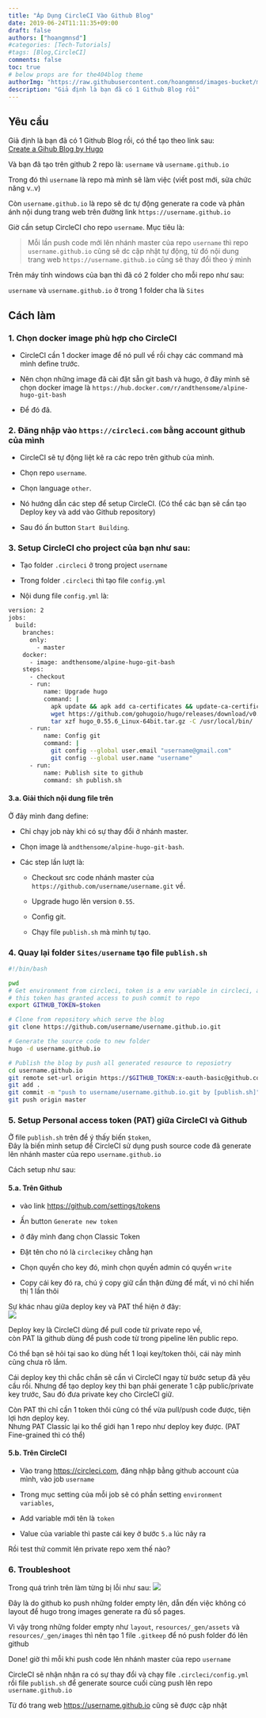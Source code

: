 ```yaml
---
title: "Áp Dụng CircleCI Vào Github Blog"
date: 2019-06-24T11:11:35+09:00
draft: false
authors: ["hoangmnsd"]
#categories: [Tech-Tutorials]
#tags: [Blog,CircleCI]
comments: false
toc: true
# below props are for the404blog theme
authorImg: "https://raw.githubusercontent.com/hoangmnsd/images-bucket/master/static/images/hoangmsnd-avatar001.jpg"
description: "Giả định là bạn đã có 1 Github Blog rồi"
---
```


## Yêu cầu

Giả định là bạn đã có 1 Github Blog rồi, có thể tạo theo link sau:  
[Create a Gihub Blog by Hugo](../../posts/create-a-github-blog-by-hugo/) 

Và bạn đã tạo trên github 2 repo là:
`username` và `username.github.io`

Trong đó thì `username` là repo mà mình sẽ làm việc (viết post mới, sửa chức năng v..v)

Còn `username.github.io` là repo sẽ dc tự động generate ra code và phản ánh nội dung trang web trên đường link `https://username.github.io`

Giờ cần setup CircleCI cho repo `username`. Mục tiêu là:

> Mỗi lần push code mới lên nhánh master của repo `username` thì repo `username.github.io` cũng sẽ dc cập nhật tự động, từ đó nội dung trang web 
`https://username.github.io` cũng sẽ thay đổi theo ý mình

Trên máy tính windows của bạn thì đã có 2 folder cho mỗi repo như sau:

`username` và `username.github.io` ở trong 1 folder cha là `Sites`

## Cách làm

### 1. Chọn docker image phù hợp cho CircleCI

- CircleCI cần 1 docker image để nó pull về rồi chạy các command mà mình define trước.

- Nên chọn những image đã cài đặt sẵn git bash và hugo,
ở đây mình sẽ chọn docker image là `https://hub.docker.com/r/andthensome/alpine-hugo-git-bash`

- Để đó đã.

### 2. Đăng nhập vào `https://circleci.com` bằng account github của mình

- CircleCI sẽ tự động liệt kê ra các repo trên github của mình.

- Chọn repo `username`.

- Chọn language `other`.

- Nó hướng dẫn các step để setup CircleCI. (Có thể các bạn sẽ cần tạo Deploy key và add vào Github repository)

- Sau đó ấn button `Start Building`.

### 3. Setup CircleCI cho project của bạn như sau:

- Tạo folder `.circleci` ở trong project `username`

- Trong folder `.circleci` thì tạo file `config.yml`

- Nội dung file `config.yml` là:

```sh
version: 2
jobs:
  build:
    branches:
      only:
        - master
    docker:
      - image: andthensome/alpine-hugo-git-bash
    steps:
      - checkout
      - run:
          name: Upgrade hugo
          command: |
            apk update && apk add ca-certificates && update-ca-certificates && apk add openssl && apk add openssh-client
            wget https://github.com/gohugoio/hugo/releases/download/v0.55.6/hugo_0.55.6_Linux-64bit.tar.gz
            tar xzf hugo_0.55.6_Linux-64bit.tar.gz -C /usr/local/bin/ 
      - run:
          name: Config git
          command: |
            git config --global user.email "username@gmail.com"
            git config --global user.name "username"
      - run:
          name: Publish site to github
          command: sh publish.sh
```
#### 3.a. Giải thích nội dung file trên

Ở đây mình đang define: 

- Chỉ chạy job này khi có sự thay đổi ở nhánh master.

- Chọn image là `andthensome/alpine-hugo-git-bash`.

- Các step lần lượt là:

  - Checkout src code nhánh master của `https://github.com/username/username.git` về.

  - Upgrade hugo lên version `0.55`.

  - Config git.

  - Chạy file `publish.sh` mà mình tự tạo.

### 4. Quay lại folder `Sites/username` tạo file `publish.sh`

```sh
#!/bin/bash

pwd
# Get environment from circleci, token is a env variable in circleci, also a personal access token from github
# this token has granted access to push commit to repo
export GITHUB_TOKEN=$token

# Clone from repository which serve the blog
git clone https://github.com/username/username.github.io.git

# Generate the source code to new folder
hugo -d username.github.io

# Publish the blog by push all generated resource to reposiotry
cd username.github.io
git remote set-url origin https://$GITHUB_TOKEN:x-oauth-basic@github.com/username/username.github.io.git
git add .
git commit -m "push to username/username.github.io.git by [publish.sh]"
git push origin master
```

### 5. Setup Personal access token (PAT) giữa CircleCI và Github

Ở file `publish.sh` trên để ý thấy biến `$token`,  
Đây là biến mình setup để CircleCI sử dụng push source code đã generate lên nhánh master của repo `username.github.io`

Cách setup như sau: 

#### 5.a. Trên Github

- vào link https://github.com/settings/tokens

- Ấn button `Generate new token`

- ở đây mình đang chọn Classic Token

- Đặt tên cho nó là `circlecikey` chẳng hạn

- Chọn quyền cho key đó, mình chọn quyền admin có quyền `write`

- Copy cái key đó ra, chú ý copy giữ cẩn thận đừng để mất, vì nó chỉ hiển thị 1 lần thôi

Sự khác nhau giữa deploy key và PAT thể hiện ở đây:  
![](https://raw.githubusercontent.com/hoangmnsd/images-bucket/master/static/images/circleci-github-pat.jpg)

Deploy key là CircleCI dùng để pull code từ private repo về,   
còn PAT là github dùng để push code từ trong pipeline lên public repo.  

Có thể bạn sẽ hỏi tại sao ko dùng hết 1 loại key/token thôi, cái này mình cũng chưa rõ lắm.

Cái deploy key thì chắc chắn sẽ cần vì CircleCI ngay từ bước setup đã yêu cầu rồi. 
Nhưng để tạo deploy key thì bạn phải generate 1 cặp public/private key trước, 
Sau đó đưa private key cho CircleCI giữ.  

Còn PAT thì chỉ cần 1 token thôi cũng có thể vừa pull/push code được, tiện lợi hơn deploy key.  
Nhưng PAT Classic lại ko thể giới hạn 1 repo như deploy key được. (PAT Fine-grained thì có thể)

#### 5.b. Trên CircleCI

- Vào trang https://circleci.com, đăng nhập bằng github account của mình, vào job `username`

- Trong mục setting của mỗi job sẽ có phần setting `environment variables`, 

- Add variable mới tên là `token`

- Value của variable thì paste cái key ở bước `5.a` lúc nãy ra

Rồi test thử commit lên private repo xem thế nào?

### 6. Troubleshoot

Trong quá trình trên làm từng bị lỗi như sau: 
![](https://raw.githubusercontent.com/hoangmnsd/images-bucket/master/static/images/error-github-not-push-empty-folder.jpg)

Đây là do github ko push những folder empty lên, dẫn đến việc không có layout để hugo trong images generate ra đủ số pages.

Vì vậy trong những folder empty như `layout`, `resources/_gen/assets` và `resources/_gen/images` thì nên tạo 1 file `.gitkeep` để nó push folder đó lên github


Done! giờ thì mỗi khi push code lên nhánh master của repo `username`

CircleCI sẽ nhận nhận ra có sự thay đổi và chạy file `.circleci/config.yml` rồi file `publish.sh` để generate source cuối cùng push lên repo `username.github.io`

Từ đó trang web https://username.github.io cũng sẽ được cập nhật







